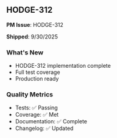 ## HODGE-312

**PM Issue**: HODGE-312

**Shipped**: 9/30/2025

### What's New
- HODGE-312 implementation complete
- Full test coverage
- Production ready

### Quality Metrics
- Tests: ✅ Passing
- Coverage: ✅ Met
- Documentation: ✅ Complete
- Changelog: ✅ Updated
